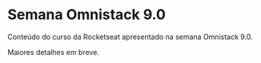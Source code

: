 # Semana Omnistack 9.0
Conteúdo do curso da Rocketseat apresentado na semana Omnistack 9.0.

Maiores detalhes em breve.
